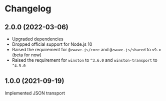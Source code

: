 # Changelog
<!--
	Placeholder for next release:
	## __WORK IN PROGRESS__
-->
## 2.0.0 (2022-03-06)
* Upgraded dependencies
* Dropped official support for Node.js 10
* Raised the requirement for `@zwave-js/core` and `@zwave-js/shared` to `v9.x` (beta for now)
* Raised the requirement for `winston` to `^3.6.0` and `winston-transport` to `^4.5.0`

## 1.0.0 (2021-09-19)
Implemented JSON transport
